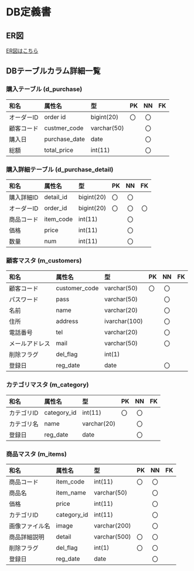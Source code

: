 # DB定義書
## ER図
[ER図はこちら](https://github.com/Aso2001374/2021sys-design/blob/main/0705kadai.md "ER図はこちら")

## DBテーブルカラム詳細一覧

### 購入テーブル (d_purchase)
|和名|属性名|型|PK|NN|FK|
|:---|:-----|:--|:--|:--:|:--:|
|オーダーID|order id|bigint(20)|〇|〇|　|
|顧客コード|custmer_code|varchar(50)| |〇| |
|購入日|purchase_date|date| |〇|　|
|総額|total_price|int(11)| |〇||

### 購入詳細テーブル (d_purchase_detail)
|和名|属性名|型|PK|NN|FK|
|:---|:-----|:--|:--|:--:|:--:|
|購入詳細ID|detail_id|bigint(20)|〇|〇|　|
|オーダーID|order_id|bigint(20)|〇|〇|〇|
|商品コード|item_code|int(11)| |〇|　|
|価格|price|int(11)| |〇||
|数量|num|int(11)| |〇||

### 顧客マスタ (m_customers)
|和名|属性名|型|PK|NN|FK|
|:---|:-----|:--|:--|:--:|:--:|
|顧客コード|customer_code|varchar(50)|〇|〇|　|
|パスワード|pass|varchar(50)| |〇| |
|名前|name|varchar(20)| |〇|　|
|住所|address|ivarchar(100)| |〇| |
|電話番号|tel|varchar(20)| |〇|　|
|メールアドレス|mail|varchar(50)| |〇| |
|削除フラグ|del_flag|int(1)| | |　|
|登録日|reg_date|date| |〇| |

### カテゴリマスタ (m_category)
|和名|属性名|型|PK|NN|FK|
|:---|:-----|:--|:--|:--:|:--:|
|カテゴリID|category_id|int(11)|〇|〇|　|
|カテゴリ名|name|varchar(20)| |〇| |
|登録日|reg_date|date| |〇| |

### 商品マスタ (m_items)
|和名|属性名|型|PK|NN|FK|
|:---|:-----|:--|:--|:--:|:--:|
|商品コード|item_code|int(11)|〇|〇|　|
|商品名|item_name|varchar(50)| |〇| |
|価格|price|int(11)| |〇|　|
|カテゴリID|category_id|int(11)| |〇| |
|画像ファイル名|image|varchar(200)| |〇|　|
|商品詳細説明|detail|varchar(500)|〇|〇| |
|削除フラグ|del_flag|int(1)|〇|〇|　|
|登録日|reg_date|date| |〇| |
